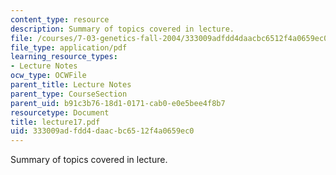 ```yaml
---
content_type: resource
description: Summary of topics covered in lecture.
file: /courses/7-03-genetics-fall-2004/333009adfdd4daacbc6512f4a0659ec0_lecture17.pdf
file_type: application/pdf
learning_resource_types:
- Lecture Notes
ocw_type: OCWFile
parent_title: Lecture Notes
parent_type: CourseSection
parent_uid: b91c3b76-18d1-0171-cab0-e0e5bee4f8b7
resourcetype: Document
title: lecture17.pdf
uid: 333009ad-fdd4-daac-bc65-12f4a0659ec0
---
```

Summary of topics covered in lecture.

